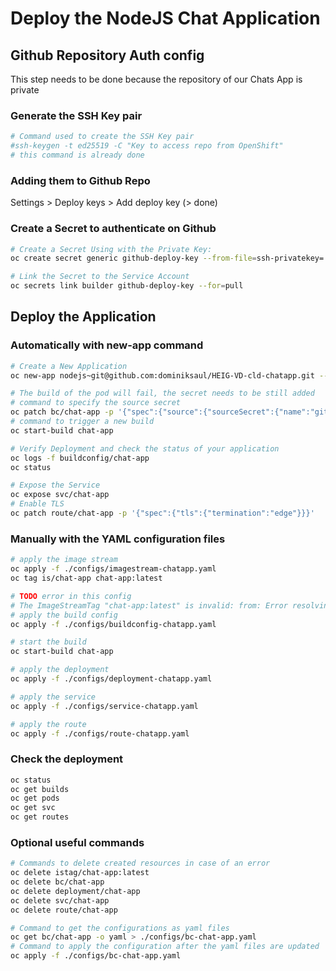 # Deploy the NodeJS Chat Application

## Github Repository Auth config

This step needs to be done because the repository of our Chats App is private

### Generate the SSH Key pair

```bash
# Command used to create the SSH Key pair
#ssh-keygen -t ed25519 -C "Key to access repo from OpenShift"
# this command is already done
```

### Adding them to Github Repo

Settings > Deploy keys > Add deploy key
(> done)

### Create a Secret to authenticate on Github

```bash
# Create a Secret Using with the Private Key:
oc create secret generic github-deploy-key --from-file=ssh-privatekey=./keys/githubDeploy --type=kubernetes.io/ssh-auth

# Link the Secret to the Service Account
oc secrets link builder github-deploy-key --for=pull
```

## Deploy the Application

### Automatically with new-app command

```bash
# Create a New Application
oc new-app nodejs~git@github.com:dominiksaul/HEIG-VD-cld-chatapp.git --name=chat-app

# The build of the pod will fail, the secret needs to be still added
# command to specify the source secret
oc patch bc/chat-app -p '{"spec":{"source":{"sourceSecret":{"name":"github-deploy-key"}}}}'
# command to trigger a new build
oc start-build chat-app

# Verify Deployment and check the status of your application
oc logs -f buildconfig/chat-app
oc status

# Expose the Service
oc expose svc/chat-app
# Enable TLS
oc patch route/chat-app -p '{"spec":{"tls":{"termination":"edge"}}}'
```

### Manually with the YAML configuration files

```bash
# apply the image stream
oc apply -f ./configs/imagestream-chatapp.yaml
oc tag is/chat-app chat-app:latest

# TODO error in this config
# The ImageStreamTag "chat-app:latest" is invalid: from: Error resolving ImageStreamTag chat-app:latest in namespace dominik-dev: unable to find latest tagged image
# apply the build config
oc apply -f ./configs/buildconfig-chatapp.yaml 

# start the build
oc start-build chat-app

# apply the deployment
oc apply -f ./configs/deployment-chatapp.yaml

# apply the service
oc apply -f ./configs/service-chatapp.yaml

# apply the route
oc apply -f ./configs/route-chatapp.yaml
```

### Check the deployment

```bash
oc status
oc get builds
oc get pods
oc get svc
oc get routes
```


### Optional useful commands

```bash
# Commands to delete created resources in case of an error
oc delete istag/chat-app:latest
oc delete bc/chat-app
oc delete deployment/chat-app
oc delete svc/chat-app
oc delete route/chat-app

# Command to get the configurations as yaml files
oc get bc/chat-app -o yaml > ./configs/bc-chat-app.yaml
# Command to apply the configuration after the yaml files are updated
oc apply -f ./configs/bc-chat-app.yaml
```